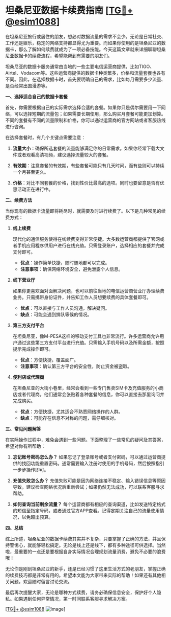 # 坦桑尼亚数据卡续费指南 [[TG💪+ @esim1088](https://t.me/s/esim1088)]

在坦桑尼亚旅行或居住的朋友，想必对数据流量的需求不会少。无论是日常社交、工作还是娱乐，稳定的网络支持都显得尤为重要。而如果你使用的是坦桑尼亚的数据卡，那么了解如何续费就成为了一项必备技能。今天这篇文章就来详细聊聊坦桑尼亚数据卡的续费流程，希望能帮到有需要的朋友们。

坦桑尼亚的数据卡服务通常由当地的一些主要电信运营商提供，比如TIGO、Airtel、Vodacom等。这些运营商提供的数据卡种类繁多，价格和流量套餐也各有不同。因此，在选择数据卡时，首先要明确自己的需求，比如每月需要多少流量、是否经常出国漫游等。

**一、选择适合自己的数据卡套餐**

首先，你需要根据自己的实际需求选择合适的套餐。如果你只是偶尔需要用一下网络，可以选择短期的流量包；如果需要长期使用，那么购买月套餐可能更加划算。不同的套餐有不同的流量限制和价格，你可以通过运营商的官方网站或者客服热线进行咨询。

在选择套餐时，有几个关键点需要注意：

1. **流量大小**：确保所选套餐的流量能够满足你的日常需求。如果你经常下载大文件或者观看高清视频，建议选择流量较大的套餐。
   
2. **有效期**：注意套餐的有效期，有些套餐可能只有几天时间，而有些则可以持续一个月甚至更久。

3. **价格**：对比不同套餐的价格，找到性价比最高的选项。同时也要留意是否有优惠活动正在进行中。

**二、续费方法**

当你现有的数据卡流量即将耗尽时，就需要及时进行续费了。以下是几种常见的续费方式：

1. **线上续费**

   现代化的通信服务使得在线续费变得非常便捷。大多数运营商都提供了官网或者手机应用程序供用户进行在线充值。只需登录账户，选择相应的套餐并完成支付即可。

   - **优点**：操作简单快捷，随时随地都可以完成。
   - **注意事项**：确保网络环境安全，避免泄露个人信息。

2. **线下营业厅**

   如果你更喜欢面对面解决问题，也可以前往当地的电信运营商营业厅办理续费业务。只需携带身份证件，并告知工作人员想要续费的具体套餐即可。

   - **优点**：可以直接与工作人员沟通，解决疑问。
   - **缺点**：可能会遇到排队等候的情况。

3. **第三方支付平台**

   在坦桑尼亚，像M-PESA这样的移动支付工具也非常流行。许多运营商允许用户通过这些第三方支付平台进行充值。只需输入手机号码以及所需金额，按照提示完成操作即可。

   - **优点**：方便快捷，覆盖面广。
   - **注意事项**：确认第三方平台的安全性，防止资金被盗取。

4. **便利店或代理商**

   在坦桑尼亚的大街小巷里，经常会看到一些专门售卖SIM卡及充值服务的小商店或者代理商。他们通常会张贴着各种套餐的信息，你可以直接去那里询问并完成购买。

   - **优点**：方便快捷，尤其适合不熟悉网络操作的人群。
   - **缺点**：可能存在信息不对称的问题，需仔细核对。

**三、常见问题解答**

在实际操作过程中，难免会遇到一些问题。下面整理了一些常见的疑问及其答案，希望对你有所帮助：

1. **忘记账号密码怎么办？**
   如果忘记了登录账号或者支付密码，可以通过运营商提供的找回功能重置密码。通常需要输入注册时使用的手机号码，然后按照指引一步步操作即可。

2. **充值失败怎么办？**
   充值失败可能是因为网络连接不稳定、输入错误信息等原因导致。建议检查网络状况后重新尝试；如果仍然无法成功，可以联系客服寻求帮助。

3. **如何查询当前剩余流量？**
   每个运营商都有相应的查询渠道，比如发送特定格式的短信至指定号码，或者通过官方APP查看。记得定期关注自己的流量使用情况，以免超出预算。

**四、总结**

综上所述，坦桑尼亚的数据卡续费其实并不复杂，只要掌握了正确的方法，并且保持警惕心，就能够轻松搞定。无论是线上还是线下，都有多种途径可供选择。当然啦，最重要的一点还是要根据自身实际情况合理规划流量消费，避免不必要的浪费哦！

无论你是刚到坦桑尼亚的新手，还是已经习惯了这里生活方式的老朋友，掌握正确的续费技巧都是非常有用的。希望本文能为大家带来实际的帮助！如果还有其他相关问题，欢迎随时留言讨论交流。

最后再次提醒大家，无论是哪种方式续费，请务必确保信息安全，保护好个人隐私。如果遇到任何异常情况，第一时间联系客服寻求解决方案。

[[TG💪+ @esim1088](https://t.me/s/esim1088) ![Image](https://i.postimg.cc/4NQfJmqS/Snipaste-2025-05-13-00-14-12.png)]